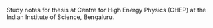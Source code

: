 Study notes for thesis at Centre for High Energy Physics (CHEP) at the Indian Institute of Science, Bengaluru.

